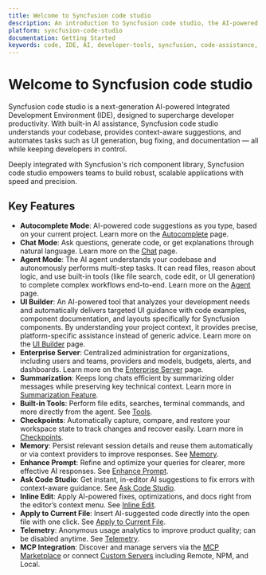 ```yaml
---
title: Welcome to Syncfusion code studio
description: An introduction to Syncfusion code studio, the AI-powered IDE by Syncfusion for enhanced developer productivity
platform: syncfusion-code-studio
documentation: Getting Started
keywords: code, IDE, AI, developer-tools, syncfusion, code-assistance, productivity, UI-generation, bug-fixing, documentation
---
```


# Welcome to Syncfusion code studio

Syncfusion code studio is a next-generation AI-powered Integrated Development Environment (IDE), designed to supercharge developer productivity. With built-in AI assistance, Syncfusion code studio understands your codebase, provides context-aware suggestions, and automates tasks such as UI generation, bug fixing, and documentation — all while keeping developers in control.

Deeply integrated with Syncfusion's rich component library, Syncfusion code studio empowers teams to build robust, scalable applications with speed and precision.

## Key Features
- **Autocomplete Mode**: AI-powered code suggestions as you type, based on your current project. Learn more on the [Autocomplete](/code-studio/features/autocomplete) page.
- **Chat Mode**: Ask questions, generate code, or get explanations through natural language. Learn more on the [Chat](/code-studio/features/chat) page.
- **Agent Mode**: The AI agent understands your codebase and autonomously performs multi-step tasks. It can read files, reason about logic, and use built-in tools (like file search, code edit, or UI generation) to complete complex workflows end-to-end. Learn more on the [Agent](/code-studio/features/agent) page.
- **UI Builder**: An AI-powered tool that analyzes your development needs and automatically delivers targeted UI guidance with code examples, component documentation, and layouts specifically for Syncfusion components. By understanding your project context, it provides precise, platform-specific assistance instead of generic advice. Learn more on the [UI Builder](/code-studio/features/ui-builder) page.
- **Enterprise Server**: Centralized administration for organizations, including users and teams, providers and models, budgets, alerts, and dashboards. Learn more on the [Enterprise Server](/code-studio/enterprise-server/getting-started) page.
- **Summarization**: Keeps long chats efficient by summarizing older messages while preserving key technical context. Learn more in [Summarization Feature](/code-studio/features/summarize).
- **Built-in Tools**: Perform file edits, searches, terminal commands, and more directly from the agent. See [Tools](/code-studio/reference/configure-properties/toolssupport).
- **Checkpoints**: Automatically capture, compare, and restore your workspace state to track changes and recover easily. Learn more in [Checkpoints](/code-studio/features/checkpoints).
- **Memory**: Persist relevant session details and reuse them automatically or via context providers to improve responses. See [Memory](/code-studio/features/memory).
- **Enhance Prompt**: Refine and optimize your queries for clearer, more effective AI responses. See [Enhance Prompt](/code-studio/features/enhanceprompt).
- **Ask Code Studio**: Get instant, in-editor AI suggestions to fix errors with context-aware guidance. See [Ask Code Studio](/code-studio/features/askcodestudio).
- **Inline Edit**: Apply AI-powered fixes, optimizations, and docs right from the editor’s context menu. See [Inline Edit](/code-studio/features/inline).
- **Apply to Current File**: Insert AI-suggested code directly into the open file with one click. See [Apply to Current File](/code-studio/features/applytocurrentfile).
- **Telemetry**: Anonymous usage analytics to improve product quality; can be disabled anytime. See [Telemetry](/code-studio/features/telemetry).
- **MCP Integration**: Discover and manage servers via the [MCP Marketplace](/code-studio/reference/configure-properties/mcp/marketplace) or connect [Custom Servers](/code-studio/reference/configure-properties/mcp/customservers) including Remote, NPM, and Local.




